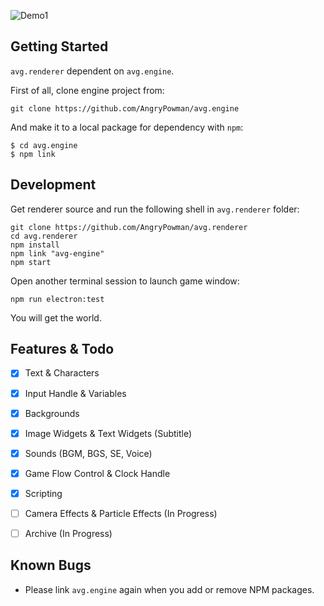 ![Demo1](https://user-images.githubusercontent.com/1910783/39823101-d7e1fd22-53de-11e8-9bb2-b4db1ad04292.png)

## Getting Started
`avg.renderer` dependent on `avg.engine`.

First of all, clone engine project from:
```shell
git clone https://github.com/AngryPowman/avg.engine
```

And make it to a local package for dependency with `npm`:
```shell
$ cd avg.engine
$ npm link
```

## Development
Get renderer source and run the following shell in `avg.renderer` folder:
```shell
git clone https://github.com/AngryPowman/avg.renderer
cd avg.renderer
npm install
npm link "avg-engine"
npm start
```

Open another terminal session to launch game window:
```shell
npm run electron:test
```

You will get the world.

## Features & Todo
- [x] Text & Characters
- [x] Input Handle & Variables
- [x] Backgrounds
- [x] Image Widgets & Text Widgets (Subtitle)
- [x] Sounds (BGM, BGS, SE, Voice)
- [x] Game Flow Control & Clock Handle
- [x] Scripting
- [ ] Camera Effects & Particle Effects (In Progress)
- [ ] Archive (In Progress)


## Known Bugs
- Please link `avg.engine` again when you add or remove NPM packages.